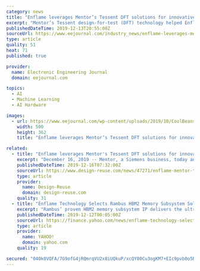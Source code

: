 ```yaml
---
category: news
title: "Enflame leverages Mentor’s Tessent DFT solutions for innovative cloud AI chip targeting neural network training"
excerpt: "Mentor’s Tessent design-for-test (DFT) technology helped Enflame dramatically speed design cycles and lower test costs Enflame achieved AI chip bring-up in seven days with Tessent software Mentor, a Siemens business, today announced that leading artificial intelligence (AI) solution provider Enflame Technology recently used Mentor’s ..."
publishedDateTime: 2019-12-13T20:55:00Z
sourceUrl: https://www.eejournal.com/industry_news/enflame-leverages-mentors-tessent-dft-solutions-for-innovative-cloud-ai-chip-targeting-neural-network-training/
type: article
quality: 51
heat: 71
published: true

provider:
  name: Electronic Engineering Journal
  domain: eejournal.com

topics:
  - AI
  - Machine Learning
  - AI Hardware

images:
  - url: https://www.eejournal.com/wp-content/uploads/2019/10/CoolBeans.png
    width: 500
    height: 362
    title: "Enflame leverages Mentor’s Tessent DFT solutions for innovative cloud AI chip targeting neural network training"

related:
  - title: "Enflame leverages Mentor's Tessent DFT solutions for innovative cloud AI chip targeting neural network training"
    excerpt: "December 16, 2019 -- Mentor, a Siemens business, today announced that leading artificial intelligence (AI) solution provider Enflame Technology recently used Mentor’s Tessent™ software product family to successfully meet silicon test requirements and achieve rapid test bring-up for its new Deep Thinking Unit (DTU) chip. Introduced earlie ..."
    publishedDateTime: 2019-12-16T07:32:00Z
    sourceUrl: https://www.design-reuse.com/news/47271/enflame-mentor-tessent-dft-cloud-ai-chip.html
    type: article
    provider:
      name: Design-Reuse
      domain: design-reuse.com
    quality: 31
  - title: "Enflame Technology Selects Rambus HBM2 Memory Subsystem Solution For Next-Generation AI Training Chip"
    excerpt: "Rambus’ proven HBM2 memory subsystem IP delivers the ultra-high bandwidth performance our AI chips need,\" said Arthur Zhang, COO of Enflame Technology. \"Using Rambus interface IP cores, we are revolutionizing what’s possible in AI technology.\" Optimized for low-latency and high-bandwidth memory applications, the Rambus HBM2 interface ..."
    publishedDateTime: 2019-12-12T00:05:00Z
    sourceUrl: https://finance.yahoo.com/news/enflame-technology-selects-rambus-hbm2-220000711.html
    type: article
    provider:
      name: YAHOO!
      domain: yahoo.com
    quality: 19

secured: "04Ok0VQFA/7G9ofG4jRQmrqVU2x8iUQkuP/xcQY80Cu3ogKM7+EIc9pvb0o5Rz/Pg3LFEkUF+bF6q98Cy5vvEiPJd4hGR27GM/HSzjYH4Y9aP5rSfxhIq0Tk6UW7Uw5SQOXatZLHvEeaLWRk2YNZNiWZElxhwblteHfn5bauhuvTktUerurZ7vRv6/sstcDy1sne1PwOquL15ZIC+UB4dbu7CQ7RjcRU9HcdOCklHfC4JU9PZ6FlKFwALlPvqG1Zuvt9pb9tlVKiuBgR5WjCig==;Dq2VvGdveI9C+mjeD5+rJw=="
---
```


